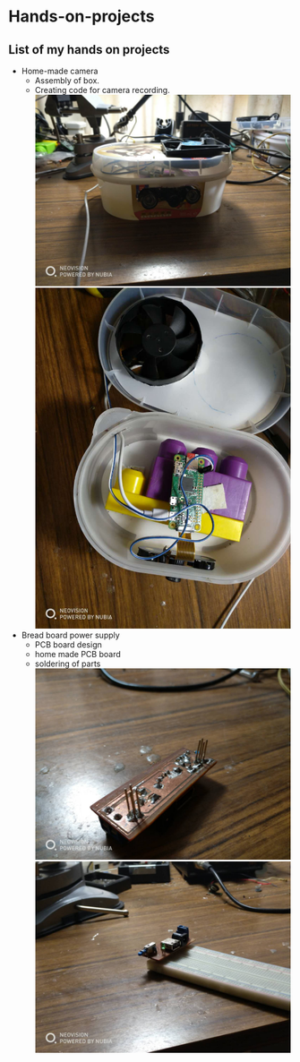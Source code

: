 # Hands-on-projects
## List of my hands on projects
- Home-made camera
  - Assembly of box.
  - Creating code for camera recording.
   ![My image](https://github.com/qs-wang/Hands-on-projects/blob/master/Camera%20side)
   ![My image](https://github.com/qs-wang/Hands-on-projects/blob/master/Camera%20top)
- Bread board power supply
  - PCB board design
  - home made PCB board
  - soldering of parts
  ![My image](https://github.com/qs-wang/Hands-on-projects/blob/master/PCB%20board%20bottom)
  ![My image](https://github.com/qs-wang/Hands-on-projects/blob/master/PCB%20board%20top)
